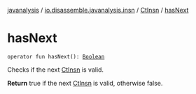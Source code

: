 [javanalysis](../../index.md) / [io.disassemble.javanalysis.insn](../index.md) / [CtInsn](index.md) / [hasNext](./has-next.md)

# hasNext

`operator fun hasNext(): `[`Boolean`](https://kotlinlang.org/api/latest/jvm/stdlib/kotlin/-boolean/index.html)

Checks if the next [CtInsn](index.md) is valid.

**Return**
true if the next [CtInsn](index.md) is valid, otherwise false.

